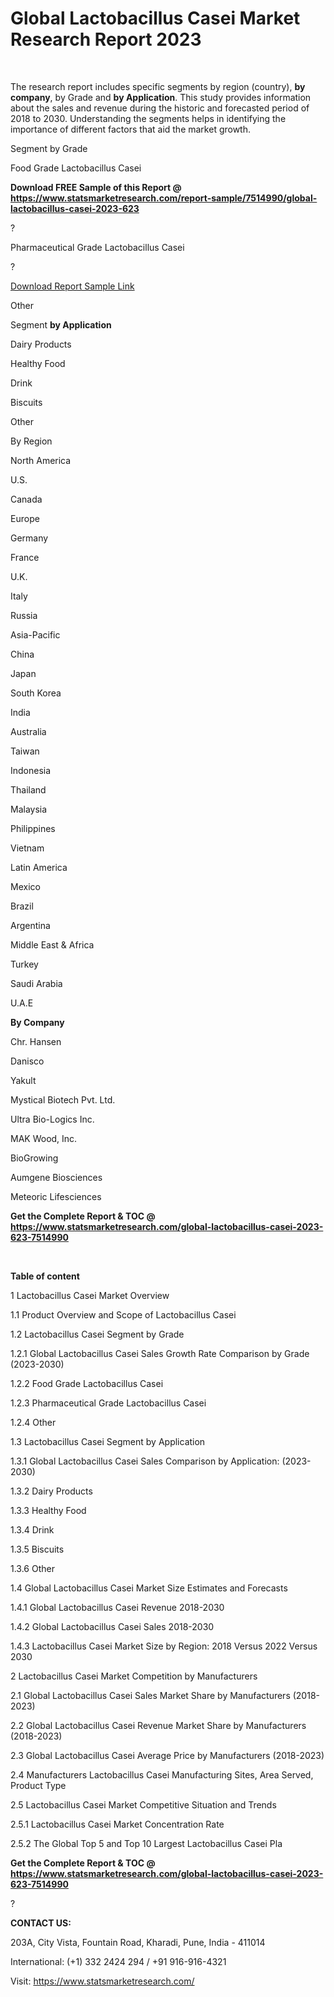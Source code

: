<h1>Global Lactobacillus Casei Market Research Report 2023</h1><br/><p>The research report includes specific segments by region (country), <strong>by company</strong>, by Grade and <strong>by Application</strong>. This study provides information about the sales and revenue during the historic and forecasted period of 2018 to 2030. Understanding the segments helps in identifying the importance of different factors that aid the market growth.</p>
 
 
 
 <p>Segment by Grade</p>
 
 
 
 <p>Food Grade Lactobacillus Casei</p>
 
 
 
 <div><b>Download FREE Sample of this Report @ <a href="https://www.statsmarketresearch.com/download-free-sample/7514990/global-lactobacillus-casei-2023-623">https://www.statsmarketresearch.com/report-sample/7514990/global-lactobacillus-casei-2023-623</a></b></div>
 
 
 
 <p>? </p>
 
 
 
 <p>Pharmaceutical Grade Lactobacillus Casei</p>
 
 
 
 <p>? </p>
 
 
 
 <p><a href="https://www.statsmarketresearch.com/download-free-sample/7514990/global-lactobacillus-casei-2023-623">Download Report Sample Link</a></p>
 
 
 
 <p>Other</p>
 
 
 
 <p>Segment <strong>by Application</strong></p>
 
 
 
 <p>Dairy Products</p>
 
 
 
 <p>Healthy Food</p>
 
 
 
 <p>Drink</p>
 
 
 
 <p>Biscuits</p>
 
 
 
 <p>Other</p>
 
 
 
 <p>By Region</p>
 
 
 
 <p>North America</p>
 
 
 
 <p>U.S.</p>
 
 
 
 <p>Canada</p>
 
 
 
 <p>Europe</p>
 
 
 
 <p>Germany</p>
 
 
 
 <p>France</p>
 
 
 
 <p>U.K.</p>
 
 
 
 <p>Italy</p>
 
 
 
 <p>Russia</p>
 
 
 
 <p>Asia-Pacific</p>
 
 
 
 <p>China</p>
 
 
 
 <p>Japan</p>
 
 
 
 <p>South Korea</p>
 
 
 
 <p>India</p>
 
 
 
 <p>Australia</p>
 
 
 
 <p>Taiwan</p>
 
 
 
 <p>Indonesia</p>
 
 
 
 <p>Thailand</p>
 
 
 
 <p>Malaysia</p>
 
 
 
 <p>Philippines</p>
 
 
 
 <p>Vietnam</p>
 
 
 
 <p>Latin America</p>
 
 
 
 <p>Mexico</p>
 
 
 
 <p>Brazil</p>
 
 
 
 <p>Argentina</p>
 
 
 
 <p>Middle East & Africa</p>
 
 
 
 <p>Turkey</p>
 
 
 
 <p>Saudi Arabia</p>
 
 
 
 <p>U.A.E</p>
 
 
 
 <p><strong>By Company</strong></p>
 
 
 
 <p>Chr. Hansen</p>
 
 
 
 <p>Danisco</p>
 
 
 
 <p>Yakult</p>
 
 
 
 <p>Mystical Biotech Pvt. Ltd.</p>
 
 
 
 <p>Ultra Bio-Logics Inc.</p>
 
 
 
 <p>MAK Wood, Inc.</p>
 
 
 
 <p>BioGrowing</p>
 
 
 
 <p>Aumgene Biosciences</p>
 
 
 
 <p>Meteoric Lifesciences</p>
 
 
 
 <div><b>Get the Complete Report & TOC @ <a href="https://www.statsmarketresearch.com/global-lactobacillus-casei-2023-623-7514990">https://www.statsmarketresearch.com/global-lactobacillus-casei-2023-623-7514990</a></b></div>
 
 
 
 <p><br />
 
 <b>Table of content</b></p>
 
 
 
 <p>1 Lactobacillus Casei Market Overview<br />
 
 1.1 Product Overview and Scope of Lactobacillus Casei<br />
 
 1.2 Lactobacillus Casei Segment by Grade<br />
 
 1.2.1 Global Lactobacillus Casei Sales Growth Rate Comparison by Grade (2023-2030)<br />
 
 1.2.2 Food Grade Lactobacillus Casei<br />
 
 1.2.3 Pharmaceutical Grade Lactobacillus Casei<br />
 
 1.2.4 Other<br />
 
 1.3 Lactobacillus Casei Segment by Application<br />
 
 1.3.1 Global Lactobacillus Casei Sales Comparison by Application: (2023-2030)<br />
 
 1.3.2 Dairy Products<br />
 
 1.3.3 Healthy Food<br />
 
 1.3.4 Drink<br />
 
 1.3.5 Biscuits<br />
 
 1.3.6 Other<br />
 
 1.4 Global Lactobacillus Casei Market Size Estimates and Forecasts<br />
 
 1.4.1 Global Lactobacillus Casei Revenue 2018-2030<br />
 
 1.4.2 Global Lactobacillus Casei Sales 2018-2030<br />
 
 1.4.3 Lactobacillus Casei Market Size by Region: 2018 Versus 2022 Versus 2030<br />
 
 2 Lactobacillus Casei Market Competition by Manufacturers<br />
 
 2.1 Global Lactobacillus Casei Sales Market Share by Manufacturers (2018-2023)<br />
 
 2.2 Global Lactobacillus Casei Revenue Market Share by Manufacturers (2018-2023)<br />
 
 2.3 Global Lactobacillus Casei Average Price by Manufacturers (2018-2023)<br />
 
 2.4 Manufacturers Lactobacillus Casei Manufacturing Sites, Area Served, Product Type<br />
 
 2.5 Lactobacillus Casei Market Competitive Situation and Trends<br />
 
 2.5.1 Lactobacillus Casei Market Concentration Rate<br />
 
 2.5.2 The Global Top 5 and Top 10 Largest Lactobacillus Casei Pla</p>
 
 
 
 <div><b>Get the Complete Report & TOC @ <a href="https://www.statsmarketresearch.com/global-lactobacillus-casei-2023-623-7514990">https://www.statsmarketresearch.com/global-lactobacillus-casei-2023-623-7514990</a></b></div>
 
 
 
 <p>? </p>
 
 
 
 <p><b>CONTACT US:</b><br />
 
 203A, City Vista, Fountain Road, Kharadi, Pune, India - 411014<br />
 
 International: (+1) 332 2424 294 / +91 916-916-4321<br />
 
 Visit: <a href="https://www.statsmarketresearch.com/">https://www.statsmarketresearch.com/</a></p>